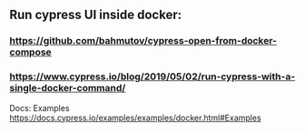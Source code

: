 ## Run cypress UI inside docker:

### https://github.com/bahmutov/cypress-open-from-docker-compose
### https://www.cypress.io/blog/2019/05/02/run-cypress-with-a-single-docker-command/

Docs: Examples
https://docs.cypress.io/examples/examples/docker.html#Examples
